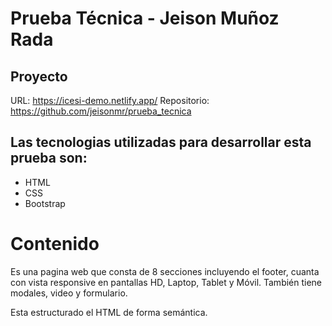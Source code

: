 # Prueba Técnica - Jeison Muñoz Rada

##  Proyecto

URL: https://icesi-demo.netlify.app/
Repositorio: https://github.com/jeisonmr/prueba_tecnica

## Las tecnologias utilizadas para desarrollar esta prueba son:
<ul>
<li>HTML</li>
<li>CSS</li>
<li>Bootstrap</li>
</ul>


# Contenido

Es una pagina web que consta de 8 secciones incluyendo el footer, cuanta con vista responsive en pantallas HD, Laptop, Tablet y Móvil.  También tiene modales, video y formulario.

Esta estructurado el HTML de forma semántica.
